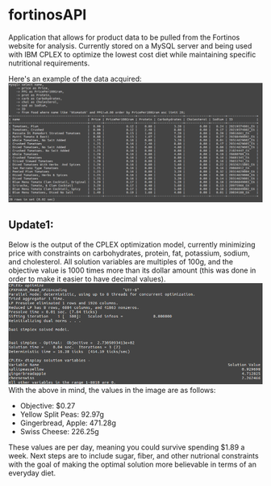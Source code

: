 # fortinosAPI
Application that allows for product data to be pulled from the Fortinos website for analysis. Currently stored on a MySQL server and being used with IBM CPLEX to optimize the lowest cost diet while maintaining specific nutritional requirements.

Here's an example of the data acquired:
![Alt text](./fortinosScraper/tomatoExampleSQL.png?raw=true "Example Showing The Cheapest 20 Tomatos by Price/G")

## Update1:

Below is the output of the CPLEX optimization model, currently minimizing price with constraints on carbohydrates, protein, fat, potassium, sodium, and cholesterol. All solution variables are multiples of 100g, and the objective value is 1000 times more than its dollar amount (this was done in order to make it easier to have decimal values).
![Alt text](./fortinosScraper/optimized.png?raw=true "Example showing the optimization/G")
With the above in mind, the values in the image are as follows:

* Objective: $0.27
* Yellow Split Peas: 92.97g
* Gingerbread, Apple: 471.28g
* Swiss Cheese: 226.25g
  
  
  
These values are per day, meaning you could survive spending $1.89 a week. Next steps are to include sugar, fiber, and other nutrional constraints with the goal of making the optimal solution more believable in terms of an everyday diet.
